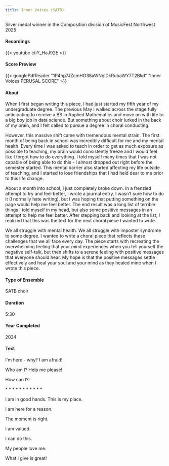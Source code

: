 ```yaml
---
title: Inner Voices (SATB)
---
```


Silver medal winner in the Composition division of MusicFest Northwest 2025

#### Recordings

{{< youtube ctiY_HaJ92E >}}


#### Score Preview
{{< googlePdfReader "1P4hp7JZcmHO38aWNqlDkRubaWY7T2Bkd" "Inner Voices PERUSAL SCORE" >}}

#### About

When I first began writing this piece, I had just started my fifth year of my undergraduate degree. The previous May I walked across the stage fully anticipating to receive a BS in Applied Mathematics and move on with life to a big boy job in data science. But something about choir lurked in the back of my brain, and I felt called to pursue a degree in choral conducting.

However, this massive shift came with tremendous mental strain. The first month of being back in school was incredibly difficult for me and my mental health. Every time I was asked to teach in order to get as much exposure as possible to teaching, my brain would consistently freeze and I would feel like I forgot how to do everything. I told myself many times that I was not capable of being able to do this - I almost dropped out right before the semester started. This mental barrier also started affecting my life outside of teaching, and I started to lose friendships that I had held dear to me prior to this life change.

About a month into school, I just completely broke down. In a frenzied attempt to try and feel better, I wrote a journal entry. I wasn’t sure how to do it (I normally hate writing), but I was hoping that putting something on the page would help me feel better. The end result was a long list of terrible things I told myself in my head, but also some positive messages in an attempt to help me feel better. After stepping back and looking at the list, I realized that this was the text for the next choral piece I wanted to write.

We all struggle with mental health. We all struggle with imposter syndrome to some degree. I wanted to write a choral piece that reflects these challenges that we all face every day. The piece starts with recreating the overwhelming feeling that your mind experiences when you tell yourself the negative self-talk, but then shifts to a serene feeling with positive messages that everyone should hear. My hope is that the positive messages settle effectively and heal your soul and your mind as they healed mine when I wrote this piece.

#### Type of Ensemble

SATB choir

#### Duration

5:30

#### Year Completed

2024

#### Text

I'm here - why? I am afraid!

Who am I? Help me please!

How can I?!

\* \* \* \* \* \* \* \* \* \* \*

I am in good hands. This is my place.

I am here for a reason.

The moment is right.

I am valued.

I can do this.

My people love me.

What I give is great!